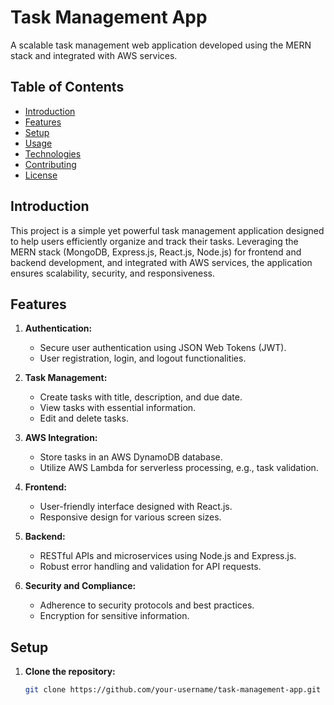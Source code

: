 # Task Management App

A scalable task management web application developed using the MERN stack and integrated with AWS services.

## Table of Contents

- [Introduction](#introduction)
- [Features](#features)
- [Setup](#setup)
- [Usage](#usage)
- [Technologies](#technologies)
- [Contributing](#contributing)
- [License](#license)

## Introduction

This project is a simple yet powerful task management application designed to help users efficiently organize and track their tasks. Leveraging the MERN stack (MongoDB, Express.js, React.js, Node.js) for frontend and backend development, and integrated with AWS services, the application ensures scalability, security, and responsiveness.

## Features

1. **Authentication:**
   - Secure user authentication using JSON Web Tokens (JWT).
   - User registration, login, and logout functionalities.

2. **Task Management:**
   - Create tasks with title, description, and due date.
   - View tasks with essential information.
   - Edit and delete tasks.

3. **AWS Integration:**
   - Store tasks in an AWS DynamoDB database.
   - Utilize AWS Lambda for serverless processing, e.g., task validation.

4. **Frontend:**
   - User-friendly interface designed with React.js.
   - Responsive design for various screen sizes.

5. **Backend:**
   - RESTful APIs and microservices using Node.js and Express.js.
   - Robust error handling and validation for API requests.

6. **Security and Compliance:**
   - Adherence to security protocols and best practices.
   - Encryption for sensitive information.

## Setup

1. **Clone the repository:**
   ```bash
   git clone https://github.com/your-username/task-management-app.git
